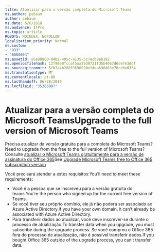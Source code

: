 ```yaml
---
title: Atualizar para a versão completa do Microsoft Teams
ms.author: pebaum
author: pebaum
ms.date: 6/6/2018
ms.audience: ITPro
ms.topic: article
ROBOTS: NOINDEX, NOFOLLOW
localization_priority: Normal
ms.custom:
- "933"
- "6500004"
ms.assetid: 86e9b860-d4b2-495c-a135-5c7ecb8e6192
ms.openlocfilehash: 12f98e8fccaf5aa2538721fd5b4067d6de7e3ddf
ms.sourcegitcommit: 5fb7a4b28859690020efdea630d03e70cc0e6334
ms.translationtype: MT
ms.contentlocale: pt-BR
ms.lasthandoff: 06/28/2019
ms.locfileid: "35365807"
---
```

# <a name="upgrade-to-the-full-version-of-microsoft-teams"></a><span data-ttu-id="61d0c-102">Atualizar para a versão completa do Microsoft Teams</span><span class="sxs-lookup"><span data-stu-id="61d0c-102">Upgrade to the full version of Microsoft Teams</span></span>

<span data-ttu-id="61d0c-103">Precisa atualizar da versão gratuita para a completa do Microsoft Teams?</span><span class="sxs-lookup"><span data-stu-id="61d0c-103">Need to upgrade from the free to the full version of Microsoft Teams?</span></span> <span data-ttu-id="61d0c-104">Consulte [atualizar o Microsoft Teams gratuitamente para a versão de assinatura do Office 365](https://docs.microsoft.com/microsoftteams/upgrade-freemium)</span><span class="sxs-lookup"><span data-stu-id="61d0c-104">See [Upgrade Microsoft Teams free to Office 365 subscription version](https://docs.microsoft.com/microsoftteams/upgrade-freemium)</span></span>

<span data-ttu-id="61d0c-105">Você precisará atender a estes requisitos:</span><span class="sxs-lookup"><span data-stu-id="61d0c-105">You’ll need to meet these requirements:</span></span>

- <span data-ttu-id="61d0c-106">Você é a pessoa que se inscreveu para a versão gratuita do teams.</span><span class="sxs-lookup"><span data-stu-id="61d0c-106">You’re the person who signed up for the current free version of Teams.</span></span>
- <span data-ttu-id="61d0c-107">Se você tiver seu próprio domínio, ele já não poderá ser associado ao Azure Active Directory.</span><span class="sxs-lookup"><span data-stu-id="61d0c-107">If you have your own domain, it can’t already be associated with Azure Active Directory.</span></span>
- <span data-ttu-id="61d0c-108">Para transferir dados ao atualizar, você deve inscrever-se durante o processo de atualização.</span><span class="sxs-lookup"><span data-stu-id="61d0c-108">To transfer data when you upgrade, you must subscribe during the upgrade process.</span></span> <span data-ttu-id="61d0c-109">Se você comprou o Office 365 fora do processo de atualização, não é possível transferir dados.</span><span class="sxs-lookup"><span data-stu-id="61d0c-109">If you bought Office 365 outside of the upgrade process, you can’t transfer data.</span></span>
